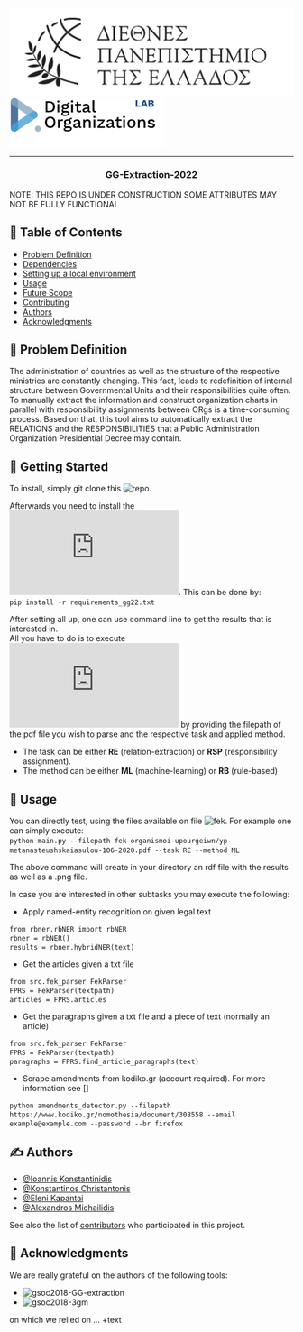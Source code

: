![plot](docs/readme_pics/IHU.png)
![plot](docs/readme_pics/DORG-Lab.png)

---

<h3 align="center">GG-Extraction-2022</h3>
NOTE: THIS REPO IS UNDER CONSTRUCTION SOME ATTRIBUTES MAY NOT BE FULLY FUNCTIONAL

## 📝 Table of Contents
- [Problem Definition](#problem_statement)
- [Dependencies](#dependencies)
- [Setting up a local environment](#getting_started)
- [Usage](#usage)
- [Future Scope](#future_scope)
- [Contributing](../CONTRIBUTING.md)
- [Authors](#authors)
- [Acknowledgments](#acknowledgments)

## 🧐 Problem Definition <a name = "problem_statement"></a>
The administration of countries as well as the structure of the respective ministries are constantly changing. This fact, leads to redefinition of internal structure between Governmental Units and their responsibilities quite often. To manually extract the information and construct organization charts in parallel with responsibility assignments between ORgs is a time-consuming process. Based on that, this tool aims to automatically extract the RELATIONS and the RESPONSIBILITIES that a Public Administration Organization Presidential Decree may contain. 

## 🏁 Getting Started <a name = "getting_started"></a>

To install, simply git clone this ![repo](https://github.com/dorg-ihu/gg-extraction-2022/tree/testing).

Afterwards you need to install the ![requirements](https://github.com/dorg-ihu/gg-extraction-2022/blob/testing/requirements_gg22.txt). This can be done by:  
`pip install -r requirements_gg22.txt`

After setting all up, one can use command line to get the results that is interested in.  
All you have to do is to execute 
![main.py](https://github.com/dorg-ihu/gg-extraction-2022/blob/testing/main.py) by providing the filepath of the pdf file you wish to parse and the respective task and applied method.  
* The task can be either **RE** (relation-extraction) or **RSP** (responsibility assignment).  
* The method can be either **ML** (machine-learning) or **RB** (rule-based)  

## 🎈 Usage <a name="usage"></a>
You can directly test, using the files available on file ![fek](https://github.com/dorg-ihu/gg-extraction-2022/tree/testing/fek-organismoi-upourgeiwn).
For example one can simply execute:  
`python main.py --filepath fek-organismoi-upourgeiwn/yp-metanasteushskaiasulou-106-2020.pdf --task RE --method ML`  

The above command will create in your directory an rdf file with the results as well as a .png file.

In case you are interested in other subtasks you may execute the following:  

* Apply named-entity recognition on given legal text  
```
from rbner.rbNER import rbNER  
rbner = rbNER()  
results = rbner.hybridNER(text)
```
* Get the articles given a txt file
```
from src.fek_parser FekParser
FPRS = FekParser(textpath)
articles = FPRS.articles
```

* Get the paragraphs given a txt file and a piece of text (normally an article)
```
from src.fek_parser FekParser
FPRS = FekParser(textpath)
paragraphs = FPRS.find_article_paragraphs(text)
```

* Scrape amendments from kodiko.gr (account required). For more information see [] 
```
python amendments_detector.py --filepath https://www.kodiko.gr/nomothesia/document/308558 --email example@example.com --password --br firefox
```

## ✍️ Authors <a name = "authors"></a>
- [@Ioannis Konstantinidis](https://github.com/ikonstas-ds)  
- [@Konstantinos Christantonis](https://github.com/konschri)
- [@Eleni Kapantai](https://github.com/ekapantai)
- [@Alexandros Michailidis](https://github.com/michailidisa)


See also the list of [contributors](https://github.com/dorg-ihu/gg-extraction-2022/graphs/contributors) 
who participated in this project.

## 🎉 Acknowledgments <a name = "acknowledgments"></a>
We are really grateful on the authors of the following tools:
- ![gsoc2018-GG-extraction](https://github.com/eellak/gsoc2018-GG-extraction)
- ![gsoc2018-3gm](https://github.com/eellak/gsoc2018-3gm)

on which we relied on ... +text
